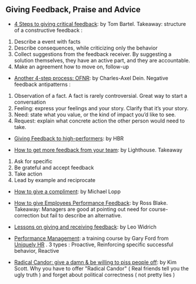 ## Giving Feedback, Praise and Advice

- [4 Steps to giving critical feedback](https://www.tombartel.de/blog/a-primer-on-giving-critical-feedback): by Tom Bartel. Takeaway: structure of a constructive feedback :
1. Describe a event with facts
2. Describe consequences, while criticizing only the behavior
3. Collect suggestions from the feedback receiver. By suggesting a solution themselves, they have an active part, and they are accountable.
4. Make an agreement how to move on, follow-up

- [Another 4-step process: OFNR](http://blog.d3in.org/post/153942984306/negative-feedback-antipatterns): by Charles-Axel Dein. Negative feedback antipatterns :
1. Observation of a fact. A fact is rarely controversial. Great way to start a conversation
2. Feeling: express your feelings and your story. Clarify that it’s your story.
3. Need: state what you value, or the kind of impact you’d like to see.
4. Request: explain what concrete action the other person would need to take.

- [Giving Feedback to high-performers](https://hbr.org/product/giving-effective-feedback-hbr-20-minute-manager-series/13999E-KND-ENG): by HBR

- [How to get more feedback from your team](https://getlighthouse.com/blog/get-more-feedback-team): by Lighthouse. Takeaway
1. Ask for specific 
2. Be grateful and accept feedback
3. Take action
4. Lead by example and reciprocate

- [How to give a compliment](http://randsinrepose.com/archives/rainbows-and-unicorns): by Michael Lopp

- [How to give Employees Performance Feedback](https://www.amazon.com/Employees-Performance-Feedback-Resolve-Resistance-ebook/dp/B00B7MWZIK/ref=sr_1_1?ie=UTF8&qid=1457551985&sr=8-1&keywords=ross+blake+feedback): by Ross Blake. Takeaway: Managers are good at pointing out need for course-correction but fail to describe an alternative.

- [Lessons on giving and receiving feedback](https://open.buffer.com/feedback): by Leo Widrich

- [Performance Management](http://uniquelyhr.com): a training course by Gary Ford from [Uniquely HR](http://uniquelyhr.com) . 3 types : Proactive, Reinforcing specific successful behavior, Reactive

- [Radical Candor: give a damn & be willing to piss people off](http://firstround.com/review/radical-candor-the-surprising-secret-to-being-a-good-boss): by Kim Scott. Why you have to offer "Radical Candor" ( Real friends tell you the ugly truth ) and forget about political correctness ( not pretty lies )